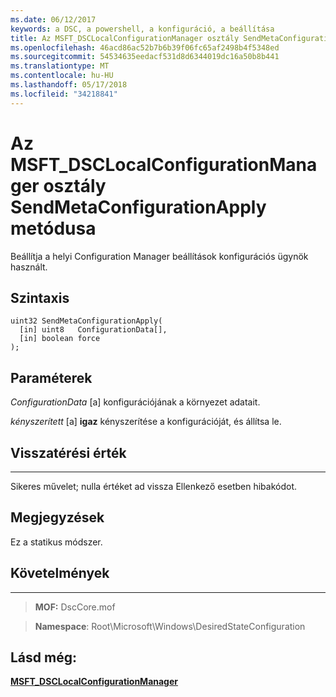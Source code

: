 ```yaml
---
ms.date: 06/12/2017
keywords: a DSC, a powershell, a konfiguráció, a beállítása
title: Az MSFT_DSCLocalConfigurationManager osztály SendMetaConfigurationApply metódusa
ms.openlocfilehash: 46acd86ac52b7b6b39f06fc65af2498b4f5348ed
ms.sourcegitcommit: 54534635eedacf531d8d6344019dc16a50b8b441
ms.translationtype: MT
ms.contentlocale: hu-HU
ms.lasthandoff: 05/17/2018
ms.locfileid: "34218841"
---
```

# <a name="sendmetaconfigurationapply-method-of-the-msftdsclocalconfigurationmanager-class"></a>Az MSFT_DSCLocalConfigurationManager osztály SendMetaConfigurationApply metódusa

Beállítja a helyi Configuration Manager beállítások konfigurációs ügynök használt.

<a name="syntax"></a>Szintaxis
------

```mof
uint32 SendMetaConfigurationApply(
  [in] uint8   ConfigurationData[],
  [in] boolean force
);
```

<a name="parameters"></a>Paraméterek
----------

*ConfigurationData* \[a\] konfigurációjának a környezet adatait.

*kényszerített* \[a\] **igaz** kényszerítése a konfigurációját, és állítsa le.

## <a name="return-value"></a>Visszatérési érték
------------

Sikeres művelet; nulla értéket ad vissza Ellenkező esetben hibakódot.

## <a name="remarks"></a>Megjegyzések

Ez a statikus módszer.

## <a name="requirements"></a>Követelmények
------------
>**MOF:** DscCore.mof

>**Namespace**: Root\Microsoft\Windows\DesiredStateConfiguration


## <a name="see-also"></a>Lásd még:


[**MSFT_DSCLocalConfigurationManager**](msft-dsclocalconfigurationmanager.md)